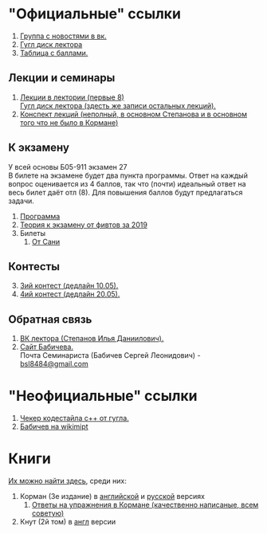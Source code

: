 # "Официальные" ссылки
1. [Группа с новостями в вк.](https://vk.com/club128219064)  
1. [Гугл диск лектора](https://drive.google.com/drive/u/0/folders/1gKqjVhj8P3btz2cr2_uPoHNcjBktQRtx)  
1. [Таблица с баллами.](https://docs.google.com/spreadsheets/d/1MwjMS8fu23_0M_Z-2szQvmFlnYGF8mZwsdL7X08VMCs/edit#gid=356141795)  

## Лекции и семинары
1. [Лекции в лектории (первые 8)](https://www.youtube.com/playlist?list=PL4_hYwCyhAvaIDzD0DaekAzp23WOjeo09)  
[Гугл диск лектора (здесть же записи остальных лекций).](https://drive.google.com/drive/u/0/folders/1gKqjVhj8P3btz2cr2_uPoHNcjBktQRtx)  
1. [Конспект лекций (неполный, в основном Степанова и в основном того что не было в Кормане)](https://drive.google.com/file/d/1aPXd_6dmCi-mLAZlW-rOv7crowpvbOyX/view?usp=sharing) 

## К экзамену
У всей основы Б05-911 экзамен 27  
В билете на экзамене будет два пункта программы. Ответ на каждый вопрос оценивается из 4 баллов, так что (почти) идеальный ответ на весь билет даёт отл (8). Для повышения баллов будут предлагаться задачи.
1. [Программа](https://docs.google.com/document/d/1pfc7Bp0gtQp6gsvTnwtQnzXupVUAQrrgdDB-hH7J01c/edit)
1. [Теория к экзамену от фивтов за 2019](https://drive.google.com/file/d/1xKXnbrUrFWzIersYGMTw8UeK_YQD4yhG/view?usp=sharing)  
1. Билеты
    1. [От Сани](https://drive.google.com/file/d/15zvZd0-h75-bz_Dqx30C26AgYvLwqzTz/view?usp=sharing)

## Контесты
3. [3ий контест (дедлайн 10.05).](https://contest.yandex.ru/contest/17986/enter/)  
4. [4ий контест (дедлайн 20.05).](https://contest.yandex.ru/contest/18281/problems/)

## Обратная связь
1. [ВК лектора (Степанов Илья Даниилович).](https://vk.com/irkstepanov)  
1. [Сайт Бабичева.](https://www.babichev.org/mipt/seminars/FIVT/)  
Почта Семинариста (Бабичев Сергей Леонидович) - bsl8484@gmail.com

# "Неофициальные" ссылки
1. [Чекер кодестайла c++ от гугла.](http://cpplint.appspot.com)  
1. [Бабичев на wikimipt](http://wikimipt.org/wiki/Бабичев_Сергей_Леонидович)  

# Книги
[Их можно найти здесь](https://drive.google.com/drive/u/1/folders/1rtyES3Vqz0bpiEHTHHzobXE8jG1xp8JG), среди них:
1. Корман (3е издание) в [английской](https://drive.google.com/file/u/1/d/1-0Nrc79M7mXheJlEwwsnIg9kimPBRay_/view?usp=drive_open) и [русской](https://drive.google.com/file/d/1YznNeHifwwSJ3_GNV9yNiwy-uynGaZix/view?usp=sharing) версиях
    1. [Ответы на упражнения в Кормане (качественно написаные, всем советую)](https://sites.math.rutgers.edu/~ajl213/CLRS/CLRS.html)
1. Кнут (2й том) в [англ](https://drive.google.com/file/d/1rDkPj-o5NAedpAVVblk8E8QPdKs2r38x/view?usp=sharing) версии

